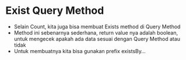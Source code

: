 # Exist Query Method
* Selain Count, kita juga bisa membuat Exists method di Query Method
* Method ini sebenarnya sederhana, return value nya adalah boolean, untuk mengecek apakah ada data sesuai dengan Query Method atau tidak
* Untuk membuatnya kita bisa gunakan prefix existsBy…
